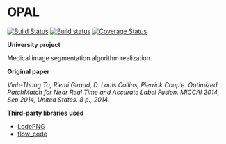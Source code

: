 # OPAL
[![Build Status](https://travis-ci.org/DennZo1993/OPAL.svg?branch=master)](https://travis-ci.org/DennZo1993/OPAL) [![Build status](https://ci.appveyor.com/api/projects/status/a3vbuu8mwv80ci0p?svg=true)](https://ci.appveyor.com/project/DennZo1993/opal) [![Coverage Status](https://coveralls.io/repos/github/DennZo1993/OPAL/badge.svg?branch=master)](https://coveralls.io/github/DennZo1993/OPAL?branch=master)

**University project**

Medical image segmentation algorithm realization.

**Original paper**

*Vinh-Thong Ta, R´emi Giraud, D. Louis Collins, Pierrick Coup´e. Optimized PatchMatch for
Near Real Time and Accurate Label Fusion. MICCAI 2014, Sep 2014, United States. 8 p.,
2014.*


**Third-party libraries used**
- [LodePNG](https://github.com/lvandeve/lodepng)
- [flow_code](http://sintel.is.tue.mpg.de/downloads)
